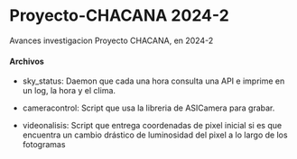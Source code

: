 # Proyecto-CHACANA 2024-2

Avances investigacion Proyecto CHACANA, en 2024-2

#### Archivos

- sky_status: Daemon que cada una hora consulta una API e imprime en un log, la hora y el clima.

- cameracontrol: Script que usa la libreria de ASICamera para grabar.
- videonalisis: Script que entrega coordenadas de pixel inicial si es que encuentra un cambio drástico de luminosidad del pixel a lo largo de los fotogramas
